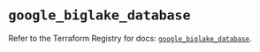 # `google_biglake_database`

Refer to the Terraform Registry for docs: [`google_biglake_database`](https://registry.terraform.io/providers/hashicorp/google/6.13.0/docs/resources/biglake_database).
